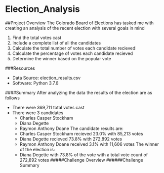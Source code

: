# Election_Analysis

##Project Overview
The Colorado Board of Elections has tasked me with creating an analysis of the recent election with several goals in mind
1. Find the total votes cast
2. Include a complete list of all the candidates
3. Calculate the total number of votes each candidate recieved
4. Calculate the percentage of votes each candidate recieved
5. Determine the winner based on the popular vote

###Resources
- Data Source: election_results.csv
- Software: Python 3.7.6

####Summary
After analyzing the data the results of the election are as follows
- There were 369,711 total votes cast
- There were 3 candidates
  - Charles Casper Stockham
  - Diana Degette
  - Raymon Anthony Doane
The candidate results are:
  - Charles Casper Stockham recieved 23.0% with 85,213 votes
  - Diana Degette recieved 73.8% with 272,892 votes
  - Raymon Anthony Doane received 3.1% with 11,606 votes
The winner of the election is:
  - Diana Degette with 73.8% of the vote with a total vote count of 272,892 votes
#####Challenge Overview
######Challenge Summary

